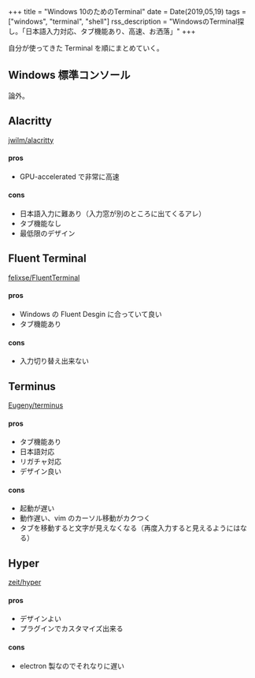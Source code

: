 +++
title = "Windows 10のためのTerminal"
date = Date(2019,05,19)
tags = ["windows", "terminal", "shell"]
rss_description = "WindowsのTerminal探し。「日本語入力対応、タブ機能あり、高速、お洒落」"
+++

自分が使ってきた Terminal を順にまとめていく。

## Windows 標準コンソール
論外。


## Alacritty
[jwilm/alacritty](https://github.com/jwilm/alacritty)

#### pros
 - GPU-accelerated で非常に高速

#### cons
 - 日本語入力に難あり（入力窓が別のところに出てくるアレ）
 - タブ機能なし
 - 最低限のデザイン


## Fluent Terminal
[felixse/FluentTerminal](https://github.com/felixse/FluentTerminal)

#### pros
 - Windows の Fluent Desgin に合っていて良い
 - タブ機能あり

#### cons
 - 入力切り替え出来ない


## Terminus
[Eugeny/terminus](https://github.com/Eugeny/terminus)

#### pros
 - タブ機能あり
 - 日本語対応
 - リガチャ対応
 - デザイン良い

#### cons
 - 起動が遅い
 - 動作遅い、vim のカーソル移動がカクつく
 - タブを移動すると文字が見えなくなる（再度入力すると見えるようにはなる）


## Hyper
[zeit/hyper](https://github.com/zeit/hyper)

#### pros
 - デザインよい
 - プラグインでカスタマイズ出来る

#### cons
 - electron 製なのでそれなりに遅い
